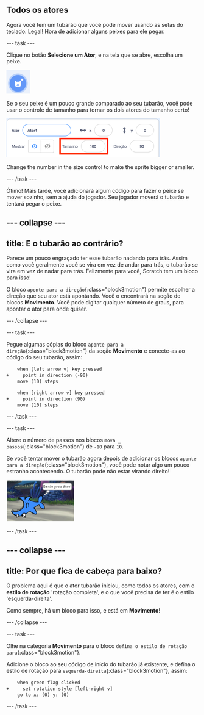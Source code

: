 ## Todos os atores

Agora você tem um tubarão que você pode mover usando as setas do teclado. Legal! Hora de adicionar alguns peixes para ele pegar.

\--- task \---

Clique no botão **Selecione um Ator**, e na tela que se abre, escolha um peixe.

![O botão Selecione um Ator](images/spritesNewFromLibrary.png)

Se o seu peixe é um pouco grande comparado ao seu tubarão, você pode usar o controle de tamanho para tornar os dois atores do tamanho certo!

![Controle de tamanho do Ator](images/sprites2.png)

Change the number in the size control to make the sprite bigger or smaller.

\--- /task \---

Ótimo! Mais tarde, você adicionará algum código para fazer o peixe se mover sozinho, sem a ajuda do jogador. Seu jogador moverá o tubarão e tentará pegar o peixe.

## \--- collapse \---

## title: E o tubarão ao contrário?

Parece um pouco engraçado ter esse tubarão nadando para trás. Assim como você geralmente você se vira em vez de andar para trás, o tubarão se vira em vez de nadar para trás. Felizmente para você, Scratch tem um bloco para isso!

O bloco `aponte para a direção`{:class="block3motion"} permite escolher a direção que seu ator está apontando. Você o encontrará na seção de blocos **Movimento**. Você pode digitar qualquer número de graus, para apontar o ator para onde quiser.

\--- /collapse \---

\--- task \---

Pegue algumas cópias do bloco `aponte para a direção`{:class="block3motion"} da seção **Movimento** e conecte-as ao código do seu tubarão, assim:

```blocks3
    when [left arrow v] key pressed
+     point in direction (-90)
    move (10) steps
```

```blocks3
    when [right arrow v] key pressed
+     point in direction (90)
    move (10) steps
```

\--- /task \---

\--- task \---

Altere o número de passos nos blocos `mova _ passos`{:class="block3motion"} de `-10` para `10`.

Se você tentar mover o tubarão agora depois de adicionar os blocos `aponte para a direção`{:class="block3motion"}, você pode notar algo um pouco estranho acontecendo. O tubarão pode não estar virando direito!

![Tubarão de cabeça para baixo](images/spritesUpsideDown.png)

\--- /task \---

## \--- collapse \---

## title: Por que fica de cabeça para baixo?

O problema aqui é que o ator tubarão iniciou, como todos os atores, com o **estilo de rotação** 'rotação completa', e o que você precisa de ter é o estilo 'esquerda-direita'.

Como sempre, há um bloco para isso, e está em **Movimento**!

\--- /collapse \---

\--- task \---

Olhe na categoria **Movimento** para o bloco `defina o estilo de rotação para`{:class="block3motion"}.

Adicione o bloco ao seu código de início do tubarão já existente, e defina o estilo de rotação para `esquerda-direita`{:class="block3motion"}, assim:

```blocks3
    when green flag clicked
+     set rotation style [left-right v]
    go to x: (0) y: (0)
```

\--- /task \---